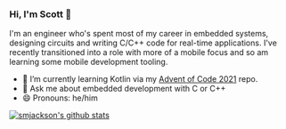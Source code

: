 ### Hi, I'm Scott 👋

I'm an engineer who's spent most of my career in embedded systems, designing circuits and writing C/C++ code for real-time applications. I've recently transitioned into a role with more of a mobile focus and so am learning some mobile development tooling.

- 🌱 I’m currently learning Kotlin via my [Advent of Code 2021](https://github.com/smjackson/adventofcode2021) repo.
- 💬 Ask me about embedded development with C or C++
- 😄 Pronouns: he/him

[![smjackson's github stats](https://github-readme-stats.vercel.app/api?username=smjackson&show_icons=true)](https://github.com/anuraghazra/github-readme-stats)